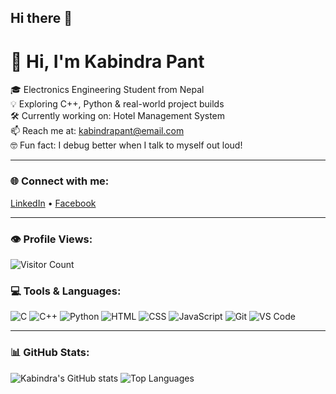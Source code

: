 ## Hi there 👋

# 👋 Hi, I'm Kabindra Pant

🎓 Electronics Engineering Student from Nepal  
💡 Exploring C++, Python & real-world project builds  
🛠️ Currently working on: Hotel Management System  
📫 Reach me at: kabindrapant@email.com  
🤓 Fun fact: I debug better when I talk to myself out loud!

---

### 🌐 Connect with me:
[LinkedIn](https://linkedin.com/in/kabindra-panta-771237339) • [Facebook](https://facebook.com/kabindra.panta.235533)

---

### 👁️ Profile Views:
![Visitor Count](https://komarev.com/ghpvc/?username=Kpanta1571&label=Profile%20views&color=0e75b6&style=flat)


### 💻 Tools & Languages:
![C](https://img.shields.io/badge/C-00599C?style=for-the-badge&logo=c&logoColor=white)
![C++](https://img.shields.io/badge/C++-00599C?style=for-the-badge&logo=cplusplus&logoColor=white)
![Python](https://img.shields.io/badge/Python-3776AB?style=for-the-badge&logo=python&logoColor=white)
![HTML](https://img.shields.io/badge/HTML-E34F26?style=for-the-badge&logo=html5&logoColor=white)
![CSS](https://img.shields.io/badge/CSS-1572B6?style=for-the-badge&logo=css3&logoColor=white)
![JavaScript](https://img.shields.io/badge/JavaScript-F7DF1E?style=for-the-badge&logo=javascript&logoColor=black)
![Git](https://img.shields.io/badge/Git-F05032?style=for-the-badge&logo=git&logoColor=white)
![VS Code](https://img.shields.io/badge/VS%20Code-007ACC?style=for-the-badge&logo=visual-studio-code&logoColor=white)


---

### 📊 GitHub Stats:
![Kabindra's GitHub stats](https://github-readme-stats.vercel.app/api?username=Kpanta1571&show_icons=true&theme=tokyonight)
![Top Languages](https://github-readme-stats.vercel.app/api/top-langs/?username=Kpanta1571&layout=compact&theme=tokyonight)

